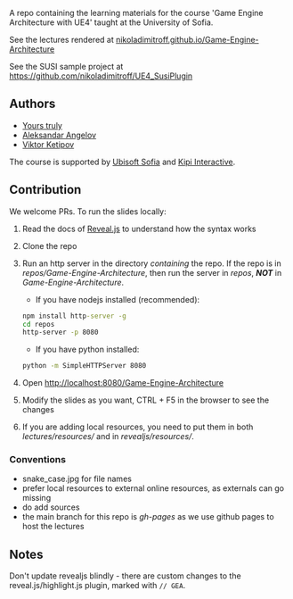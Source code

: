 A repo containing the learning materials for the course
'Game Engine Architecture with UE4' taught at the University of Sofia.

See the lectures rendered at
[nikoladimitroff.github.io/Game-Engine-Architecture](http://nikoladimitroff.github.io/Game-Engine-Architecture)

See the SUSI sample project at
https://github.com/nikoladimitroff/UE4_SusiPlugin


## Authors

* [Yours truly](https://github.com/nikoladimitroff)
* [Aleksandar Angelov](https://github.com/Alekssasho)
* [Viktor Ketipov](https://github.com/k1p1)

The course is supported by [Ubisoft Sofia](https://ubisoft.com) and [Kipi Interactive](http://www.kipiinteractive.com/).

## Contribution

We welcome PRs. To run the slides locally:

1. Read the docs of [Reveal.js](https://revealjs.com/#/) to understand how the syntax works
1. Clone the repo
1. Run an http server in the directory *containing* the repo. If the repo is in *repos/Game-Engine-Architecture*, then run the server in *repos*, ***NOT*** in *Game-Engine-Architecture*.

    - If you have nodejs installed (recommended):

    ```cmd
    npm install http-server -g
    cd repos
    http-server -p 8080
    ```

    - If you have python installed:

    ```cmd
    python -m SimpleHTTPServer 8080
    ```

1. Open [http://localhost:8080/Game-Engine-Architecture](http://localhost:8080/Game-Engine-Architecture)
1. Modify the slides as you want, CTRL + F5 in the browser to see the changes
1. If you are adding local resources, you need to put them in both *lectures/resources/<yourdir>* and in *revealjs/resources/<yourdir>*.

### Conventions

* snake_case.jpg for file names
* prefer local resources to external online resources, as externals can go missing
* do add sources
* the main branch for this repo is *gh-pages* as we use github pages
to host the lectures

## Notes

Don't update revealjs blindly - there are custom changes to the reveal.js/highlight.js plugin, marked with `// GEA`.
